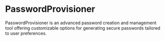 # PasswordProvisioner
PasswordProvisioner is an advanced password creation and management tool offering customizable options for generating secure passwords tailored to user preferences.
